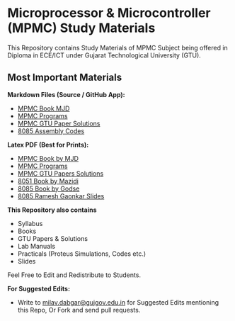 # Microprocessor & Microcontroller (MPMC) Study Materials

This Repository contains Study Materials of MPMC Subject being offered in Diploma in ECE/ICT under Gujarat Technological University (GTU).

## Most Important Materials

**Markdown Files (Source / GitHub App):**

- [MPMC Book MJD](Notes/MPMC_Book_MJD.md)
- [MPMC Programs](Practicals/MPMC_Prgrams.md)
- [MPMC GTU Paper Solutions](Paper_Solutions/MPMC_GTU_Paper_Solutions.md)
- [8085 Assembly Codes](Practicals/8085_Assembly_Codes.md)

**Latex PDF (Best for Prints):**

- [MPMC Book by MJD](Notes/MPMC_Book_MJD_Latex.pdf)
- [MPMC Programs](Practicals/MPMC_Prgrams_Latex.pdf)
- [MPMC GTU Papers Solutions](Paper_Solutions/MPMC_GTU_Paper_Solutions_Latex.pdf)
- [8051 Book by Mazidi](Books/Mazidi_Book.pdf)
- [8085 Book by Godse](Books/Godse_Book.pdf)
- [8085 Ramesh Gaonkar Slides](Slides/Gaonkar_PPT.pdf)

**This Repository also contains**

- Syllabus
- Books
- GTU Papers & Solutions
- Lab Manuals
- Practicals (Proteus Simulations, Codes etc.)
- Slides

Feel Free to Edit and Redistribute to Students.

**For Suggested Edits:**

- Write to <milav.dabgar@gujgov.edu.in> for Suggested Edits mentioning this Repo, Or Fork and send pull requests.
